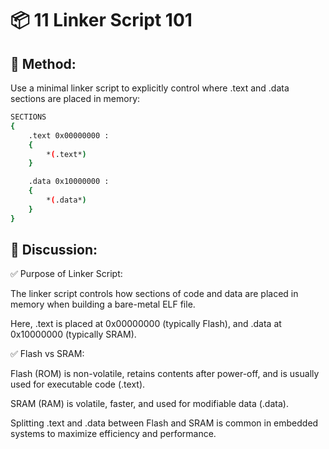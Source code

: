 # 📦 11 Linker Script 101

## 🔧 Method:

Use a minimal linker script to explicitly control where .text and .data sections are placed in memory:

```bash
SECTIONS
{
    .text 0x00000000 :
    {
        *(.text*)
    }

    .data 0x10000000 :
    {
        *(.data*)
    }
}
```

## 📘 Discussion:
✅ Purpose of Linker Script:

The linker script controls how sections of code and data are placed in memory when building a bare-metal ELF file.

Here, .text is placed at 0x00000000 (typically Flash), and .data at 0x10000000 (typically SRAM).

✅ Flash vs SRAM:

Flash (ROM) is non-volatile, retains contents after power-off, and is usually used for executable code (.text).

SRAM (RAM) is volatile, faster, and used for modifiable data (.data).

Splitting .text and .data between Flash and SRAM is common in embedded systems to maximize efficiency and performance.
